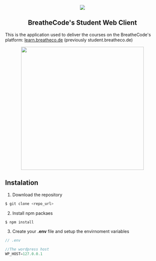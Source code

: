 <p align="center">
  <img src="https://assets.breatheco.de/apis/img/images.php?blob&random&cat=icon&tags=breathecode,128">
</p>

<p>
    <h2 align="center"> BreatheCode's Student Web Client </h2>
</p>

This is the application used to deliver the courses on the BreatheCode's platform: [learn.breatheco.de](https://learn.breatheco.de) (previously student.breatheco.de)

<p align="center">
  <img width="400" src="https://github.com/breatheco-de/desktop-client/blob/master/preview.gif?raw=true">
</p>

## Instalation

1. Download the repository
```sh
$ git clone <repo_url>
```
2. Install npm packaes
```sh
$ npm install
```
3. Create your **.env** file and setup the envirnoment variables
```js
// .env

//The wordpress host
WP_HOST=127.0.0.1
```
